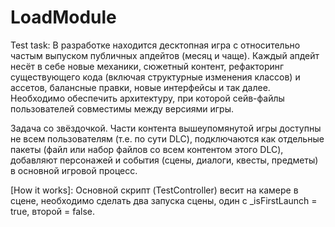 # LoadModule
 Test task: В разработке находится десктопная игра с относительно частым выпуском публичных апдейтов (месяц и чаще). Каждый апдейт несёт в себе новые механики, сюжетный контент, рефакторинг существующего кода (включая структурные изменения классов) и ассетов, балансные правки, новые интерфейсы и так далее.
Необходимо обеспечить архитектуру, при которой сейв-файлы пользователей совместимы между версиями игры.

Задача со звёздочкой. Части контента вышеупомянутой игры доступны не всем пользователям (т.е. по сути DLC), подключаются как отдельные пакеты (файл или набор файлов со всем контентом этого DLC), добавляют персонажей и события (сцены, диалоги, квесты, предметы) в основной игровой процесс.

[How it works]: Основной скрипт (TestController) весит на камере в сцене, необходимо сделать два запуска сцены, один с _isFirstLaunch = true, второй = false.
